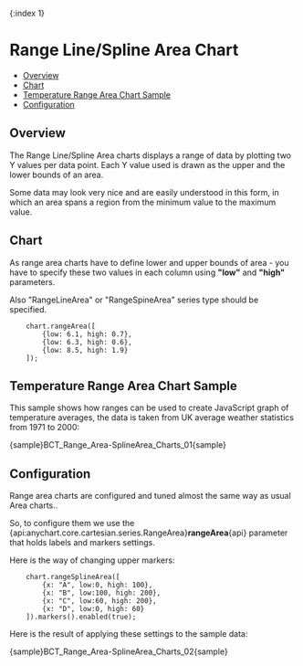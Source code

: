 {:index 1}
# Range Line/Spline Area Chart

* [Overview](#overview)
* [Chart](#chart)
* [Temperature Range Area Chart Sample](#temperature_range_area_chart_sample)
* [Configuration](#configuration)

## Overview

The Range Line/Spline Area charts displays a range of data by plotting two Y values per data point. Each Y value used is drawn as the upper and the lower bounds of an area.
  
  
Some data may look very nice and are easily understood in this form, in which an area spans a region from the minimum value to the maximum value.

## Chart

As range area charts have to define lower and upper bounds of area - you have to specify these two values in each column using **"low"** and **"high"** parameters.
    
Also "RangeLineArea" or "RangeSpineArea" series type should be specified.

```
    chart.rangeArea([
        {low: 6.1, high: 0.7},
        {low: 6.3, high: 0.6},
        {low: 8.5, high: 1.9}
    ]);
```

## Temperature Range Area Chart Sample

This sample shows how ranges can be used to create JavaScript graph of temperature averages, the data is taken from UK average weather statistics from 1971 to 2000:

{sample}BCT_Range\_Area-SplineArea\_Charts\_01{sample}

## Configuration
Range area charts are configured and tuned almost the same way as usual Area charts.<!--, with the only difference: as we have to Y values (high and low point) - we have two tooltips, two labels, two markers and two lines-->.
  
  
So, to configure them we use the {api:anychart.core.cartesian.series.RangeArea}**rangeArea**{api} parameter that holds labels and markers settings.
  
  
Here is the way of changing upper markers:

```
    chart.rangeSplineArea([
        {x: "A", low:0, high: 100},
        {x: "B", low:100, high: 200},
        {x: "C", low:60, high: 200},
        {x: "D", low:0, high: 60}
    ]).markers().enabled(true);
```

Here is the result of applying these settings to the sample data:

{sample}BCT_Range\_Area-SplineArea\_Charts\_02{sample}
<!--
## 3D Mode

Use **.area3d()** method to enable 3d mode of area chart.
```
var chart = anychart.area3d();
var series1 = chart.area3d(dataSet1);
series1.name("Sales 2009");
var series2 = chart.area3d(dataSet2);
series2.name("Sales 2010");
var series3 = chart.area3d(dataSet3);
series3.name("Sales 2011");
```

Here is a sample how 3d area looks like: 

{sample}BCT_Range\_Area-SplineArea\_Charts\_03{sample}
-->

